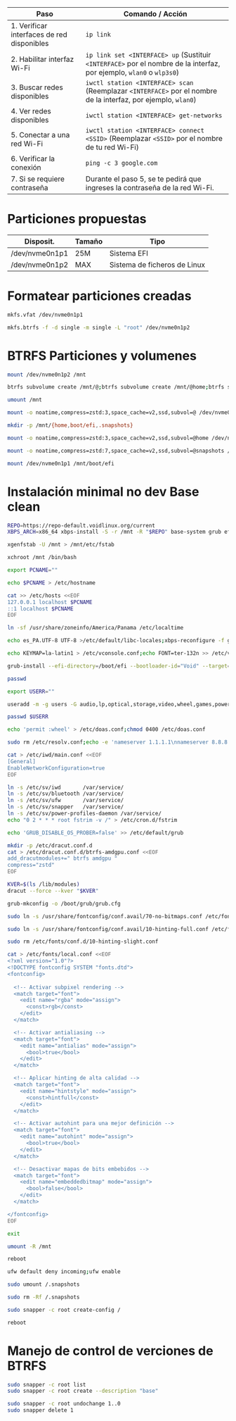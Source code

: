 | Paso | Comando / Acción |
|------|------------------|
| 1. Verificar interfaces de red disponibles | `ip link` |
| 2. Habilitar interfaz Wi-Fi | `ip link set <INTERFACE> up` (Sustituir `<INTERFACE>` por el nombre de la interfaz, por ejemplo, `wlan0` o `wlp3s0`) |
| 3. Buscar redes disponibles | `iwctl station <INTERFACE> scan` (Reemplazar `<INTERFACE>` por el nombre de la interfaz, por ejemplo, `wlan0`) |
| 4. Ver redes disponibles | `iwctl station <INTERFACE> get-networks` |
| 5. Conectar a una red Wi-Fi | `iwctl station <INTERFACE> connect <SSID>` (Reemplazar `<SSID>` por el nombre de tu red Wi-Fi) |
| 6. Verificar la conexión | `ping -c 3 google.com` |
| 7. Si se requiere contraseña | Durante el paso 5, se te pedirá que ingreses la contraseña de la red Wi-Fi. |

# Particiones propuestas
|Disposit.|Tamaño|Tipo|
|---|---|---|
|/dev/nvme0n1p1|25M|Sistema EFI|
|/dev/nvme0n1p2|MAX|Sistema de ficheros de Linux|

# Formatear particiones creadas
```bash
mkfs.vfat /dev/nvme0n1p1
```
```bash
mkfs.btrfs -f -d single -m single -L "root" /dev/nvme0n1p2
```

# BTRFS Particiones y volumenes
```bash
mount /dev/nvme0n1p2 /mnt
```
```bash
btrfs subvolume create /mnt/@;btrfs subvolume create /mnt/@home;btrfs subvolume create /mnt/@snapshots
```
```bash
umount /mnt
```
```bash
mount -o noatime,compress=zstd:3,space_cache=v2,ssd,subvol=@ /dev/nvme0n1p2 /mnt
```
```bash
mkdir -p /mnt/{home,boot/efi,.snapshots}
```
```bash
mount -o noatime,compress=zstd:3,space_cache=v2,ssd,subvol=@home /dev/nvme0n1p2 /mnt/home
```
```bash
mount -o noatime,compress=zstd:7,space_cache=v2,ssd,subvol=@snapshots /dev/nvme0n1p2 /mnt/.snapshots
```
```bash
mount /dev/nvme0n1p1 /mnt/boot/efi
```

# Instalación minimal no dev Base clean 
```bash
REPO=https://repo-default.voidlinux.org/current
XBPS_ARCH=x86_64 xbps-install -S -r /mnt -R "$REPO" base-system grub efibootmgr linux linux-firmware amd-ucode iwd btrfs-progs power-profiles-daemon pipewire pipewire-pulse wireplumber pipewire-alsa pipewire-jack bluez mesa vulkan-radeon libva-mesa-driver mesa-vdpau upower opendoas ufw snapper wayland terminus-font xdg-user-dirs htop neovim hunspell-es_pa fontconfig
```

```bash
xgenfstab -U /mnt > /mnt/etc/fstab
```

```bash
xchroot /mnt /bin/bash
```

```bash
export PCNAME=""
```

```bash
echo $PCNAME > /etc/hostname
```

```bash
cat >> /etc/hosts <<EOF
127.0.0.1 localhost $PCNAME
::1 localhost $PCNAME
EOF
```

```bash
ln -sf /usr/share/zoneinfo/America/Panama /etc/localtime
```

```bash
echo es_PA.UTF-8 UTF-8 >/etc/default/libc-locales;xbps-reconfigure -f glibc-locales
```

```bash
echo KEYMAP=la-latin1 > /etc/vconsole.conf;echo FONT=ter-132n >> /etc/vconsole.conf
```

```bash
grub-install --efi-directory=/boot/efi --bootloader-id="Void" --target=x86_64-efi
```

```bash
passwd
```

```bash
export USERR=""
```

```bash
useradd -m -g users -G audio,lp,optical,storage,video,wheel,games,power,scanner,polkitd -s /bin/bash $USERR
```

```bash
passwd $USERR
```

```bash
echo 'permit :wheel' > /etc/doas.conf;chmod 0400 /etc/doas.conf
```

```bash
sudo rm /etc/resolv.conf;echo -e 'nameserver 1.1.1.1\nnameserver 8.8.8.8' | sudo tee /etc/resolv.conf > /dev/null
```

```bash
cat > /etc/iwd/main.conf <<EOF 
[General]
EnableNetworkConfiguration=true
EOF
```

```bash
ln -s /etc/sv/iwd       /var/service/
ln -s /etc/sv/bluetooth /var/service/
ln -s /etc/sv/ufw       /var/service/
ln -s /etc/sv/snapper   /var/service/
ln -s /etc/sv/power-profiles-daemon /var/service/
echo "0 2 * * * root fstrim -v /" > /etc/cron.d/fstrim
```

```bash
echo 'GRUB_DISABLE_OS_PROBER=false' >> /etc/default/grub
```

```bash
mkdir -p /etc/dracut.conf.d
cat > /etc/dracut.conf.d/btrfs-amdgpu.conf <<EOF
add_dracutmodules+=" btrfs amdgpu "
compress="zstd"
EOF
```

```bash
KVER=$(ls /lib/modules)
dracut --force --kver "$KVER"
```

```bash
grub-mkconfig -o /boot/grub/grub.cfg
```


```bash
sudo ln -s /usr/share/fontconfig/conf.avail/70-no-bitmaps.conf /etc/fonts/conf.d/
```
```bash
sudo ln -s /usr/share/fontconfig/conf.avail/10-hinting-full.conf /etc/fonts/conf.d/
```
```bash
sudo rm /etc/fonts/conf.d/10-hinting-slight.conf 
```

```bash
cat > /etc/fonts/local.conf <<EOF 
<?xml version="1.0"?>
<!DOCTYPE fontconfig SYSTEM "fonts.dtd">
<fontconfig>
  
  <!-- Activar subpixel rendering -->
  <match target="font">
    <edit name="rgba" mode="assign">
      <const>rgb</const>
    </edit>
  </match>

  <!-- Activar antialiasing -->
  <match target="font">
    <edit name="antialias" mode="assign">
      <bool>true</bool>
    </edit>
  </match>

  <!-- Aplicar hinting de alta calidad -->
  <match target="font">
    <edit name="hintstyle" mode="assign">
      <const>hintfull</const>
    </edit>
  </match>

  <!-- Activar autohint para una mejor definición -->
  <match target="font">
    <edit name="autohint" mode="assign">
      <bool>true</bool>
    </edit>
  </match>

  <!-- Desactivar mapas de bits embebidos -->
  <match target="font">
    <edit name="embeddedbitmap" mode="assign">
      <bool>false</bool>
    </edit>
  </match>

</fontconfig>
EOF
```

```bash
exit
```
```bash
umount -R /mnt
```
```bash
reboot
```

```bash
ufw default deny incoming;ufw enable
```
```bash
sudo umount /.snapshots
```
```bash
sudo rm -Rf /.snapshots
```
```bash
sudo snapper -c root create-config /
```
```bash
reboot
```

# Manejo de control de verciones de BTRFS
```bash
sudo snapper -c root list
sudo snapper -c root create --description "base"

sudo snapper -c root undochange 1..0
sudo snapper delete 1
```
